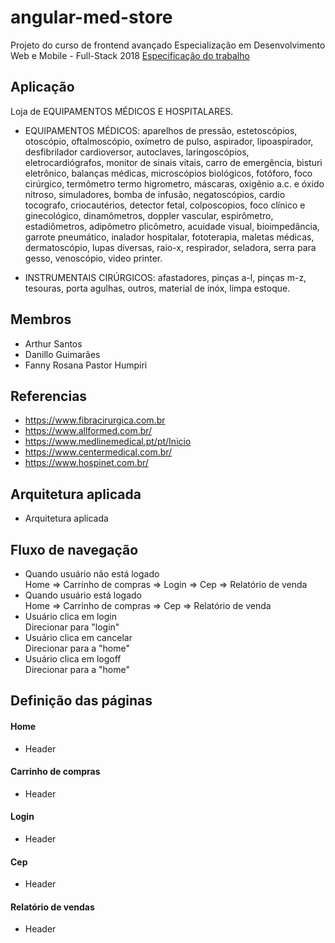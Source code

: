 # angular-med-store
Projeto do curso de frontend avançado Especialização em Desenvolvimento Web e Mobile - Full-Stack 2018
[Especificação do trabalho](https://github.com/danfma/pos-ufg-2018/wiki/Trabalho-final)

## Aplicação
Loja de EQUIPAMENTOS MÉDICOS E HOSPITALARES.

* EQUIPAMENTOS MÉDICOS: aparelhos de pressão, estetoscópios, otoscópio, oftalmoscópio, oxímetro de pulso, aspirador, lipoaspirador, desfibrilador cardioversor, autoclaves, laringoscópios, eletrocardiógrafos, monitor de sinais vitais, carro de emergência, bisturi eletrônico, balanças médicas, microscópios biológicos, fotóforo, foco cirúrgico, termômetro termo higrometro, máscaras, oxigênio a.c. e óxido nitroso, simuladores, bomba de infusão, negatoscópios, cardio tocografo, criocautérios, detector fetal, colposcopios, foco clínico e ginecológico, dinamômetros, doppler vascular, espirômetro, estadiômetros, adipômetro plicômetro, acuidade visual, bioimpedância, garrote pneumático, inalador hospitalar, fototerapia, maletas médicas, dermatoscópio, lupas diversas, raio-x, respirador, seladora, serra para gesso, venoscópio, video printer.

* INSTRUMENTAIS CIRÚRGICOS: afastadores, pinças a-l, pinças m-z, tesouras, porta agulhas, outros, material de inóx, limpa estoque.

## Membros
* Arthur Santos
* Danillo Guimarães
* Fanny Rosana Pastor Humpiri

## Referencias
* https://www.fibracirurgica.com.br
* https://www.allformed.com.br/
* https://www.medlinemedical.pt/pt/Inicio
* https://www.centermedical.com.br/
* https://www.hospinet.com.br/

## Arquitetura aplicada
* Arquitetura aplicada

## Fluxo de navegação
* Quando usuário não está logado  
  Home => Carrinho de compras => Login => Cep => Relatório de venda
* Quando usuário está logado  
  Home => Carrinho de compras => Cep => Relatório de venda
* Usuário clica em login  
  Direcionar para "login"
* Usuário clica em cancelar  
  Direcionar para a "home"
* Usuário clica em logoff  
  Direcionar para a "home"

## Definição das páginas
#### Home
* Header
#### Carrinho de compras
* Header
#### Login
* Header
#### Cep
* Header
#### Relatório de vendas
* Header
